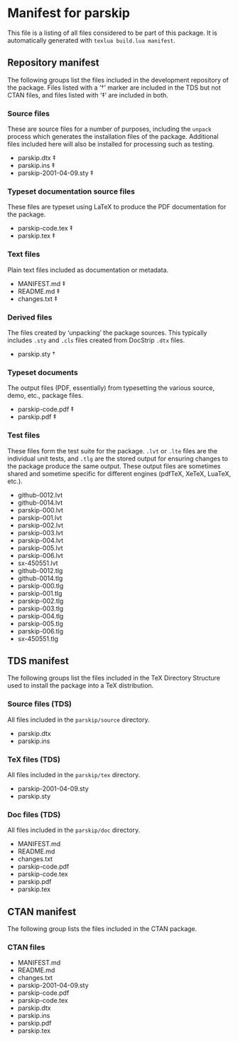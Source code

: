 # Manifest for parskip

This file is a listing of all files considered to be part of this package.
It is automatically generated with `texlua build.lua manifest`.


## Repository manifest

The following groups list the files included in the development repository of the package.
Files listed with a ‘†’ marker are included in the TDS but not CTAN files, and files listed
with ‘‡’ are included in both.

### Source files

These are source files for a number of purposes, including the `unpack` process which
generates the installation files of the package. Additional files included here will also
be installed for processing such as testing.

* parskip.dtx ‡
* parskip.ins ‡
* parskip-2001-04-09.sty ‡

### Typeset documentation source files

These files are typeset using LaTeX to produce the PDF documentation for the package.

* parskip-code.tex ‡
* parskip.tex ‡

### Text files

Plain text files included as documentation or metadata.

* MANIFEST.md ‡
* README.md ‡
* changes.txt ‡

### Derived files

The files created by ‘unpacking’ the package sources. This typically includes
`.sty` and `.cls` files created from DocStrip `.dtx` files.

* parskip.sty †

### Typeset documents

The output files (PDF, essentially) from typesetting the various source, demo,
etc., package files.

* parskip-code.pdf ‡
* parskip.pdf ‡

### Test files

These files form the test suite for the package. `.lvt` or `.lte` files are the individual
unit tests, and `.tlg` are the stored output for ensuring changes to the package produce
the same output. These output files are sometimes shared and sometime specific for
different engines (pdfTeX, XeTeX, LuaTeX, etc.).

* github-0012.lvt 
* github-0014.lvt 
* parskip-000.lvt 
* parskip-001.lvt 
* parskip-002.lvt 
* parskip-003.lvt 
* parskip-004.lvt 
* parskip-005.lvt 
* parskip-006.lvt 
* sx-450551.lvt 
* github-0012.tlg 
* github-0014.tlg 
* parskip-000.tlg 
* parskip-001.tlg 
* parskip-002.tlg 
* parskip-003.tlg 
* parskip-004.tlg 
* parskip-005.tlg 
* parskip-006.tlg 
* sx-450551.tlg 


## TDS manifest

The following groups list the files included in the TeX Directory Structure used to install
the package into a TeX distribution.

### Source files (TDS)

All files included in the `parskip/source` directory.

* parskip.dtx 
* parskip.ins 

### TeX files (TDS)

All files included in the `parskip/tex` directory.

* parskip-2001-04-09.sty 
* parskip.sty 

### Doc files (TDS)

All files included in the `parskip/doc` directory.

* MANIFEST.md 
* README.md 
* changes.txt 
* parskip-code.pdf 
* parskip-code.tex 
* parskip.pdf 
* parskip.tex 


## CTAN manifest

The following group lists the files included in the CTAN package.

### CTAN files

* MANIFEST.md 
* README.md 
* changes.txt 
* parskip-2001-04-09.sty 
* parskip-code.pdf 
* parskip-code.tex 
* parskip.dtx 
* parskip.ins 
* parskip.pdf 
* parskip.tex 
